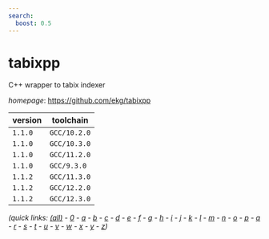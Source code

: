 ```yaml
---
search:
  boost: 0.5
---
```

# tabixpp

C++ wrapper to tabix indexer

*homepage*: <https://github.com/ekg/tabixpp>

version | toolchain
--------|----------
``1.1.0`` | ``GCC/10.2.0``
``1.1.0`` | ``GCC/10.3.0``
``1.1.0`` | ``GCC/11.2.0``
``1.1.0`` | ``GCC/9.3.0``
``1.1.2`` | ``GCC/11.3.0``
``1.1.2`` | ``GCC/12.2.0``
``1.1.2`` | ``GCC/12.3.0``


*(quick links: [(all)](../index.md) - [0](../0/index.md) - [a](../a/index.md) - [b](../b/index.md) - [c](../c/index.md) - [d](../d/index.md) - [e](../e/index.md) - [f](../f/index.md) - [g](../g/index.md) - [h](../h/index.md) - [i](../i/index.md) - [j](../j/index.md) - [k](../k/index.md) - [l](../l/index.md) - [m](../m/index.md) - [n](../n/index.md) - [o](../o/index.md) - [p](../p/index.md) - [q](../q/index.md) - [r](../r/index.md) - [s](../s/index.md) - [t](../t/index.md) - [u](../u/index.md) - [v](../v/index.md) - [w](../w/index.md) - [x](../x/index.md) - [y](../y/index.md) - [z](../z/index.md))*

